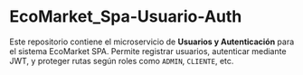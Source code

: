 # EcoMarket_Spa-Usuario-Auth
Este repositorio contiene el microservicio de **Usuarios y Autenticación** para el sistema EcoMarket SPA. Permite registrar usuarios, autenticar mediante JWT, y proteger rutas según roles como `ADMIN`, `CLIENTE`, etc.
